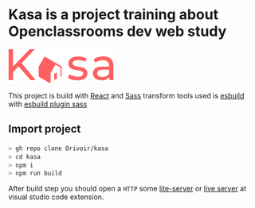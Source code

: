 # Kasa is a project training about Openclassrooms dev web study

![Logo Kasa](./images/logo.png "Logo Kasa")

This project is build with [React](https://react.dev/) and [Sass](https://sass-lang.com/)
transform tools used is [esbuild](https://esbuild.github.io/) with [esbuild plugin sass](https://www.npmjs.com/package/esbuild-sass-plugin)

## Import project

```bash
> gh repo clone Orivoir/kasa
> cd kasa
> npm i
> npm run build
```

After build step you should open a `HTTP` some [lite-server](lite-server)  or [live server](https://marketplace.visualstudio.com/items?itemName=ritwickdey.LiveServer) at visual studio code extension.